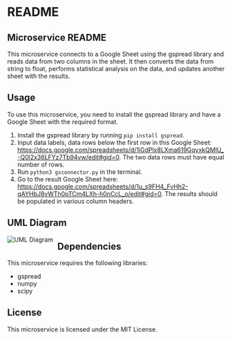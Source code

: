 # README

## Microservice README
This microservice connects to a Google Sheet using the gspread library and reads data from two columns in the sheet. It then converts the data from string to float, performs statistical analysis on the data, and updates another sheet with the results.

## Usage
To use this microservice, you need to install the gspread library and have a Google Sheet with the required format.

1. Install the gspread library by running `pip install gspread`.
2. Input data labels, data rows below the first row in this Google Sheet: https://docs.google.com/spreadsheets/d/1iGdPlx8LXma619GqyxkQMlU_-Q0l2x36LFYz7Tb94vw/edit#gid=0. The two data rows must have equal number of rows.
3. Run ``python3 gsconnector.py`` in the terminal.
4. Go to the result Google Sheet here: https://docs.google.com/spreadsheets/d/1u_s9FH4_FvHh2-qAYHbJ8vWTh0pTCm4LXh-h0nCcL_o/edit#gid=0. The results should be populated in various column headers.

## UML Diagram
<img src="https://github.com/nelkalm/correlateit_st/blob/master/MicroserviceUML.png"
     alt="UML Diagram"
     style="float: left; margin-right: 10px;" />

## Dependencies
This microservice requires the following libraries:

- gspread
- numpy
- scipy

## License
This microservice is licensed under the MIT License.
